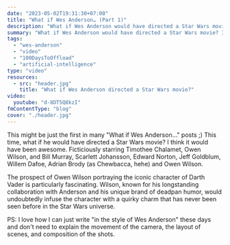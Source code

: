 ```yaml
---
date: "2023-05-02T19:31:30+07:00"
title: "What if Wes Anderson… (Part 1)"
description: "What if Wes Anderson would have directed a Star Wars movie? I think it would have been awesome."
summary: "What if Wes Anderson would have directed a Star Wars movie? I think it would have been awesome."
tags:
  - "wes-anderson"
  - "video"
  - "100DaysToOffload"
  - "artificial-intelligence"
type: "video"
resources:
  - src: "header.jpg"
    title: "What if Wes Anderson directed a Star Wars movie?"
video:
  youtube: "d-8DT5Q8kzI"
fmContentType: "blog"
cover: "./header.jpg"
---
```


This might be just the first in many "What if Wes Anderson…" posts ;) This time, what if he would have directed a Star Wars movie? I think it would have been awesome. Ficticiously starring Timothee Chalamet, Owen Wilson, and Bill Murray, Scarlett Johansson, Edward Norton, Jeff Goldblum, Willem Dafoe, Adrian Brody (as Chewbacca, hehe) and Owen Wilson.

The prospect of Owen Wilson portraying the iconic character of Darth Vader is particularly fascinating. Wilson, known for his longstanding collaboration with Anderson and his unique brand of deadpan humor, would undoubtedly infuse the character with a quirky charm that has never been seen before in the Star Wars universe.

PS: I love how I can just write "in the style of Wes Anderson" these days and don't need to explain the movement of the camera, the layout of scenes, and composition of the shots.
